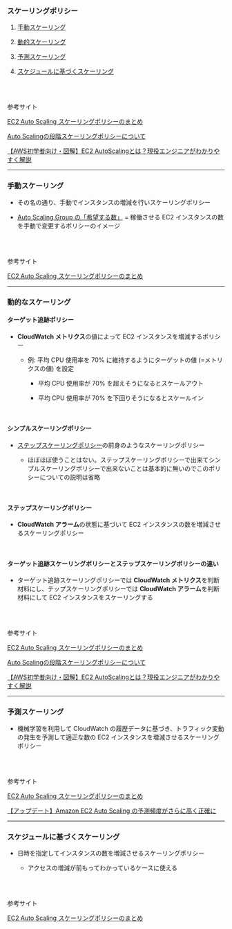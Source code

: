 ### スケーリングポリシー

1. [手動スケーリング](#手動スケーリング)

2. [動的スケーリング](#動的なスケーリング)

3. [予測スケーリング](#予測スケーリング)

4. [スケジュールに基づくスケーリング](#スケジュールに基づくスケーリング)

<br>
<br>

参考サイト

[EC2 Auto Scaling スケーリングポリシーのまとめ](https://zenn.dev/taroman_zenn/articles/8a07d4e08f8219)

[Auto Scalingの段階スケーリングポリシーについて](https://dev.classmethod.jp/articles/auto-scaling-steps/)

[【AWS初学者向け・図解】EC2 AutoScalingとは？現役エンジニアがわかりやすく解説](https://o2mamiblog.com/aws-ec2-autoscaling-beginner)

---

### 手動スケーリング

- その名の通り、手動でインスタンスの増減を行いスケーリングポリシー

- [Auto Scaling Group の「希望する数」](./EC2_AutoScaling.md#ec2-auto-scaling-をより理解するための用語) = 稼働させる EC2 インスタンスの数を手動で変更するポリシーのイメージ

<br>
<br>

参考サイト

[EC2 Auto Scaling スケーリングポリシーのまとめ](https://zenn.dev/taroman_zenn/articles/8a07d4e08f8219)

---

### 動的なスケーリング

#### ターゲット追跡ポリシー

- **CloudWatch メトリクス**の値によって EC2 インスタンスを増減するポリシー

    -  例: 平均 CPU 使用率を 70% に維持するようにターゲットの値 (=メトリクスの値) を設定

        - 平均 CPU 使用率が 70% を超えそうになるとスケールアウト

        -  平均 CPU 使用率が 70% を下回りそうになるとスケールイン

<br>

#### シンプルスケーリングポリシー

- [ステップスケーリングポリシー](#ステップスケーリングポリシー)の前身のようなスケーリングポリシー

    - ほぼほぼ使うことはない。ステップスケーリングポリシーで出来てシンプルスケーリングポリシーで出来ないことは基本的に無いのでこのポリシーについての説明は省略

<br>

#### ステップスケーリングポリシー

- **CloudWatch アラーム**の状態に基づいて EC2 インスタンスの数を増減させるスケーリングポリシー

<br>

#### ターゲット追跡スケーリングポリシーとステップスケーリングポリシーの違い

- ターゲット追跡スケーリングポリシーでは **CloudWatch メトリクス**を判断材料にし、テップスケーリングポリシーでは **CloudWatch アラーム**を判断材料にして EC2 インスタンスをスケーリングする

<br>
<br>

参考サイト

[EC2 Auto Scaling スケーリングポリシーのまとめ](https://zenn.dev/taroman_zenn/articles/8a07d4e08f8219)

[Auto Scalingの段階スケーリングポリシーについて](https://dev.classmethod.jp/articles/auto-scaling-steps/)

[【AWS初学者向け・図解】EC2 AutoScalingとは？現役エンジニアがわかりやすく解説](https://o2mamiblog.com/aws-ec2-autoscaling-beginner)

---

### 予測スケーリング

- 機械学習を利用して CloudWatch の履歴データに基づき、トラフィック変動の発生を予測して適正な数の EC2 インスタンスを増減させるスケーリングポリシー

<br>
<br>

参考サイト

[EC2 Auto Scaling スケーリングポリシーのまとめ](https://zenn.dev/taroman_zenn/articles/8a07d4e08f8219)

[【アップデート】Amazon EC2 Auto Scaling の予測頻度がさらに高く正確に](https://www.sunnycloud.jp/column/20230123-01/)

---

### スケジュールに基づくスケーリング

- 日時を指定してインスタンスの数を増減させるスケーリングポリシー

    - アクセスの増減が前もってわかっているケースに使える

<br>
<br>

参考サイト

[EC2 Auto Scaling スケーリングポリシーのまとめ](https://zenn.dev/taroman_zenn/articles/8a07d4e08f8219)
